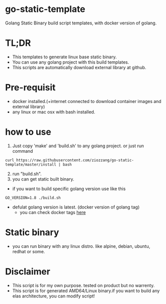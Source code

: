 # go-static-template
Golang Static Binary build script templates, with docker version of golang.

# TL;DR
* This templates to generate linux base static binary.
* You can use any golang project with this build templates.
* This scripts are automatically download external library at github.

# Pre-requisit
* docker installed.(+internet connected to download container images and external library)
* any linux or mac osx with bash installed.

# how to use
1. Just copy 'make' and 'build.sh' to any golang project. or just run command
```
curl https://raw.githubusercontent.com/ziozzang/go-static-template/master/install | bash
```

2. run "build.sh".
3. you can get static built binary.

* if you want to build specific golang version use like this

```
GO_VERSION=1.8 ./build.sh
```

* defulat golang version is latest. (docker version of golang tag)
    * you can check docker tags [here](https://hub.docker.com/_/golang/)

# Static binary
* you can run binary with any linux distro. like alpine, debian, ubuntu, redhat or some.

# Disclaimer
* This script is for my own purpose. tested on product but no warrenty.
* This script is for generated AMD64/Linux binary.if you want to build any elas architecture, you can modify script!

